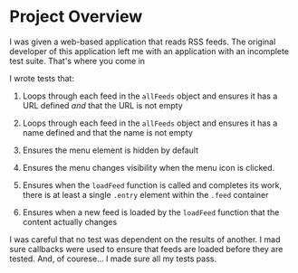 # Project Overview

I was given a web-based application that reads RSS feeds. The original developer of this application left me with an application with an incomplete test suite. That's where you come in

I wrote tests that:

1. Loops through each feed in the `allFeeds` object and ensures it has a URL defined _and_ that the URL is not empty

2. Loops through each feed in the `allFeeds` object and ensures it has a name defined and that the name is not empty

3. Ensures the menu element is hidden by default

4. Ensures the menu changes visibility when the menu icon is clicked.

5. Ensures when the `loadFeed` function is called and completes its work, there is at least a single `.entry` element within the `.feed` container

6. Ensures when a new feed is loaded by the `loadFeed` function that the content actually changes


I was careful that no test was dependent on the results of another. I mad sure callbacks were used to ensure that feeds are loaded before they are tested. And, of courese... I made sure all my tests pass.
